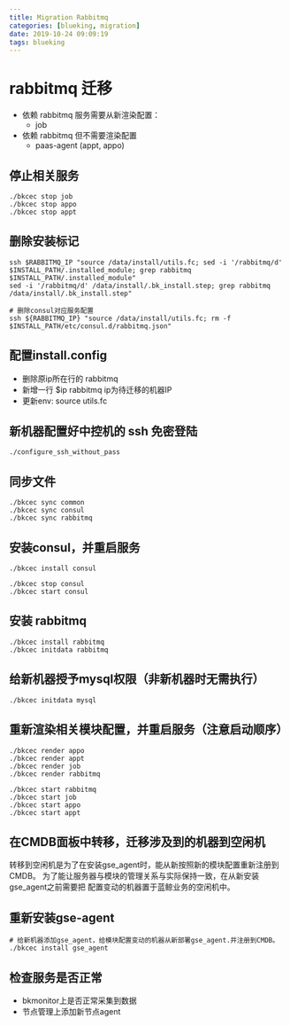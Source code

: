 ```yaml
---
title: Migration Rabbitmq
categories: [blueking, migration]
date: 2019-10-24 09:09:19
tags: blueking
---
```

# rabbitmq 迁移

- 依赖 rabbitmq 服务需要从新渲染配置：
  - job
- 依赖 rabbitmq 但不需要渲染配置
  - paas-agent (appt, appo)

## 停止相关服务

    ./bkcec stop job
    ./bkcec stop appo
    ./bkcec stop appt

## 删除安装标记

    ssh $RABBITMQ_IP "source /data/install/utils.fc; sed -i '/rabbitmq/d' $INSTALL_PATH/.installed_module; grep rabbitmq $INSTALL_PATH/.installed_module"
    sed -i '/rabbitmq/d' /data/install/.bk_install.step; grep rabbitmq /data/install/.bk_install.step"

    # 删除consul对应服务配置
    ssh ${RABBITMQ_IP} "source /data/install/utils.fc; rm -f $INSTALL_PATH/etc/consul.d/rabbitmq.json"

## 配置install.config

- 删除原ip所在行的 rabbitmq
- 新增一行 $ip rabbitmq ip为待迁移的机器IP
- 更新env: source utils.fc

## 新机器配置好中控机的 ssh 免密登陆

    ./configure_ssh_without_pass

## 同步文件

    ./bkcec sync common
    ./bkcec sync consul
    ./bkcec sync rabbitmq

## 安装consul，并重启服务

    ./bkcec install consul
    
    ./bkcec stop consul
    ./bkcec start consul

## 安装 rabbitmq

    ./bkcec install rabbitmq
    ./bkcec initdata rabbitmq

## 给新机器授予mysql权限（非新机器时无需执行）

    ./bkcec initdata mysql

## 重新渲染相关模块配置，并重启服务（注意启动顺序）

    ./bkcec render appo
    ./bkcec render appt
    ./bkcec render job
    ./bkcec render rabbitmq

    ./bkcec start rabbitmq
    ./bkcec start job
    ./bkcec start appo
    ./bkcec start appt

## 在CMDB面板中转移，迁移涉及到的机器到空闲机

转移到空闲机是为了在安装gse_agent时，能从新按照新的模块配置重新注册到CMDB。
为了能让服务器与模块的管理关系与实际保持一致，在从新安装gse_agent之前需要把
配置变动的机器置于蓝鲸业务的空闲机中。

## 重新安装gse-agent

    # 给新机器添加gse_agent，给模块配置变动的机器从新部署gse_agent.并注册到CMDB。
    ./bkcec install gse_agent

## 检查服务是否正常

- bkmonitor上是否正常采集到数据
- 节点管理上添加新节点agent
